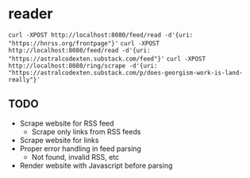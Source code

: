 # reader

`curl -XPOST http://localhost:8080/feed/read -d'{uri: "https://hnrss.org/frontpage"}'`
`curl -XPOST http://localhost:8080/feed/read -d'{uri: "https://astralcodexten.substack.com/feed"}'`
`curl -XPOST http://localhost:8080/ring/scrape -d'{uri: "https://astralcodexten.substack.com/p/does-georgism-work-is-land-really"}'`

## TODO
 - Scrape website for RSS feed
   - Scrape only links from RSS feeds
 - Scrape website for links
 - Proper error handling in feed parsing
   - Not found, invalid RSS, etc
 - Render website with Javascript before parsing